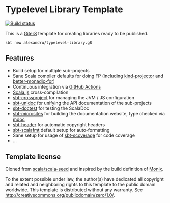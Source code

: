 # Typelevel Library Template

[![Build status](https://github.com/alexandru/typelevel-library.g8/workflows/build/badge.svg?branch=master)](https://github.com/alexandru/typelevel-library.g8/actions?query=branch%3Amaster+workflow%3Abuild)

This is a [Giter8][g8] template for creating libraries ready to be published.

```
sbt new alexandru/typelevel-library.g8
```

## Features

- Build setup for multiple sub-projects
- Sane Scala compiler defaults for doing FP (including [kind-projector](https://github.com/typelevel/kind-projector) and [better-monadic-for](https://github.com/oleg-py/better-monadic-for))
- Continuous integration via [GitHub Actions](https://github.com/features/actions)
- [Scala.js](https://www.scala-js.org/) cross-compilation
- [sbt-crossproject](https://github.com/portable-scala/sbt-crossproject) for managing the JVM / JS configuration
- [sbt-unidoc](https://github.com/sbt/sbt-unidoc) for unifying the API documentation of the sub-projects
- [sbt-doctest](https://github.com/tkawachi/sbt-doctest) for testing the ScalaDoc
- [sbt-microsites](https://github.com/47deg/sbt-microsites) for building the documentation website, type checked via [mdoc](https://github.com/scalameta/mdoc)
- [sbt-header](https://github.com/sbt/sbt-header) for automatic copyright headers
- [sbt-scalafmt](https://github.com/scalameta/scalafmt) default setup for auto-formatting
- Sane setup for usage of [sbt-scoverage](https://github.com/scoverage/sbt-scoverage) for code coverage
- ...

Template license
----------------

Cloned from [scala/scala-seed][source] and inspired by the build definition
of [Monix][monix].

To the extent possible under law, the author(s) have dedicated all
copyright and related and neighboring rights to this template to the
public domain worldwide.  This template is distributed without any
warranty. See <http://creativecommons.org/publicdomain/zero/1.0/>.

[g8]: http://www.foundweekends.org/giter8/
[monix]: https://monix.io
[source]: https://github.com/scala/scala-seed.g8

